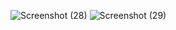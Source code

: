 ![Screenshot (28)](https://user-images.githubusercontent.com/121231024/224464302-385c59bf-1a59-40d2-97df-118b4400e595.png)
![Screenshot (29)](https://user-images.githubusercontent.com/121231024/224464308-6293e181-9e4b-4fb8-ae5f-fcfc563c2f05.png)
